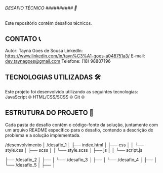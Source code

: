 ###### DESAFIO TÉCNICO ########## 🚀
Este repositório contém desafios técnicos.

## CONTATO 📞
Autor: Tayná Goes de Sousa
LinkedIn: https://www.linkedin.com/in/tayn%C3%A1-goes-a048751a3/
E-mail: dev.taynagoes@gmail.com
Telefone: (18) 98807196

## TECNOLOGIAS UTILIZADAS 🛠️
Este projeto foi desenvolvido utilizando as seguintes tecnologias:
JavaScript 🌐
HTML/CSS/SCSS 🌐
Git 🌐

## ESTRUTURA DO PROJETO 📂
Cada pasta de desafio contém o código-fonte da solução, juntamente com um arquivo README específico para o desafio, contendo a descrição do problema e a solução implementada.

/desenvolvimento
│
/desafio_1
│   ├── index.html
│   ├── css
│   │   └── style.css
│   ├── scss
│   │   └── style.scss
│   ├── js
│   │   └── script.js


├── /desafio_2
│   ├── 
│
└── /desafio_3
│   ├── 
│
└── /desafio_4
│   ├── 
│
└── /desafio_5
│   ├── 
│